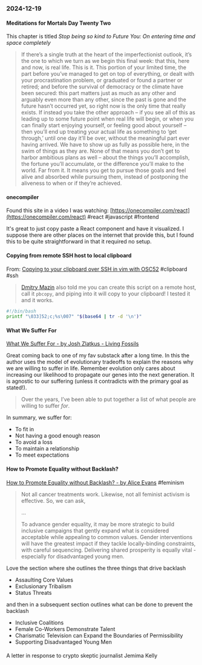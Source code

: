 ### 2024-12-19
#### Meditations for Mortals Day Twenty Two
This chapter is titled _Stop being so kind to Future You:  On entering time and space completely_

> If there’s a single truth at the heart of the imperfectionist outlook, it’s the one to which we turn as we begin this final week: that this, here and now, is real life. This is it. This portion of your limited time, the part before you’ve managed to get on top of everything, or dealt with your procrastination problem, or graduated or found a partner or retired; and before the survival of democracy or the climate have been secured: this part matters just as much as any other and arguably even more than any other, since the past is gone and the future hasn’t occurred yet, so right now is the only time that really exists. If instead you take the other approach – if you see all of this as leading up to some future point when real life will begin, or when you can finally start enjoying yourself, or feeling good about yourself – then you’ll end up treating your actual life as something to ‘get through,’ until one day it’ll be over, without the meaningful part ever having arrived. We have to show up as fully as possible here, in the swim of things as they are. None of that means you don’t get to harbor ambitious plans as well – about the things you’ll accomplish, the fortune you’ll accumulate, or the difference you’ll make to the world. Far from it. It means you get to pursue those goals and feel alive and absorbed while pursuing them, instead of postponing the aliveness to when or if they’re achieved.

#### onecompiler
Found this site in a video I was watching: [https://onecompiler.com/react](https://onecompiler.com/react) #react #javascript #frontend

It's great to just copy paste a React component and have it visualized. I suppose there are other places on the internet that provide this, but I found this to be quite straightforward in that it required no setup.

#### Copying from remote SSH host to local clipboard
From: [Copying to your clipboard over SSH in vim with OSC52](https://jvns.ca/til/vim-osc52/) #clipboard #ssh

> [Dmitry Mazin](https://www.cyberdemon.org/) also told me you can create this script on a remote host, call it `pbcopy`, and piping into it will copy to your clipboard! I tested it and it works.

```bash
#!/bin/bash
printf "\033]52;c;%s\007" "$(base64 | tr -d '\n')"
```

#### What We Suffer For
[What We Suffer For  - by Josh Zlatkus - Living Fossils](https://thelivingfossils.substack.com/p/what-we-suffer-for)

Great coming back to one of my fav substack after a long time. In this the author uses the model of evolutionary tradeoffs to explain the reasons why we are willing to suffer in life. Remember evolution only cares about increasing our likelihood to propagate our genes into the next generation. It is agnostic to our suffering (unless it contradicts with the primary goal as stated!).

> Over the years, I’ve been able to put together a list of what people are willing to suffer _for_.

In summary, we suffer for:
- To fit in
- Not having a good enough reason
- To avoid a loss
- To maintain a relationship
- To meet expectations

#### How to Promote Equality without Backlash?
[How to Promote Equality without Backlash? - by Alice Evans](https://www.ggd.world/p/how-to-promote-equality-without-backlash) #feminism

> Not all cancer treatments work. Likewise, not all feminist activism is effective. So, we can ask,
> 
> …
> 
> To advance gender equality, it may be more strategic to build inclusive campaigns that gently expand what is considered acceptable while appealing to common values. Gender interventions will have the greatest impact if they tackle locally-binding constraints, with careful sequencing. Delivering shared prosperity is equally vital - especially for disadvantaged young men.

Love the section where she outlines the three things that drive backlash

- Assaulting Core Values
- Exclusionary Tribalism
- Status Threats

and then in a subsequent section outlines what can be done to prevent the backlash

* Inclusive Coalitions
* Female Co-Workers Demonstrate Talent
* Charismatic Television can Expand the Boundaries of Permissibility
* Supporting Disadvantaged Young Men

####
A letter in response to crypto skeptic journalist Jemima Kelly